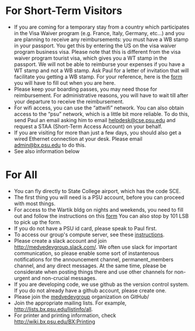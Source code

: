 # For Short-Term Visitors

* If you are coming for a temporary stay from a country which participates in the Visa Waiver program (e.g. France, Italy, Germany, etc…) and you are planning to receive any reimbursements: you must have a WB stamp in your passport. You get this by entering the US on the visa waiver program business visa. Please note that this is different from the visa waiver program tourist visa, which gives you a WT stamp in the passport. We will not be able to reimburse your expenses if you have a WT stamp and not a WB stamp. Ask Paul for a letter of invitation that will facilitate you getting a WB stamp. 
For your reference, here is the [form](http://www.matse.psu.edu/files/financial_uploads/visitform.pdf) you will have to fill out when you are here. 
* Please keep your boarding passes, you may need those for reimbursement. For administrative reasons, you will have to wait till after your departure to receive the reimbursement.
* For wifi access, you can use the “attwifi” network. You can also obtain access to the “psu” network, which is a little bit more reliable. To do this, send Paul an email asking him to email helpdesk@cse.psu.edu and request a STAA (Short-Term Access Account) on your behalf.
* If you are visiting for more than just a few days, you should also get a wired Ethernet connection at your desk. Please email admin@bx.psu.edu to do this.
* See also information below

# For All

* You can fly directly to State College airport, which has the code SCE.
* The first thing you will need is a PSU account, before you can proceed with most things.
* For access to the Wartik bldg on nights and weekends, you need to fill out and follow the instructions on this 
[form](https://wiki.vpr.psu.edu/display/HUCK/Forms?preview=/17465354/17465358/Huck%20Card%20Swipe%20Key%20Issuance%20Form.pdf)
You can also stop by 101 LSB to pick up the form.
* If you do not have a PSU id card, please speak to Paul first.
* To access our group's compute server, see these [instructions](serverinfo.md).
* Please create a slack account and join http://medvedevgroup.slack.com/. We often use slack for important communication, so please
enable some sort of instantenous notifications for the announcement channel, permanent_members channel, and any direct messages. 
At the same time, please be considerate when posting things there and use other channels for non-urgent and non-crucial messages.
* If you are developing code, we use github as the version control system. If you do not already have a github account, please create one. 
* Please join the [medvedevgroup](https://github.com/medvedevgroup) organization on GitHub/
* Join the appropriate mailing lists. For example, http://lists.bx.psu.edu/listinfo/all.
* For printer and printing information, check http://wiki.bx.psu.edu/BX:Printing
